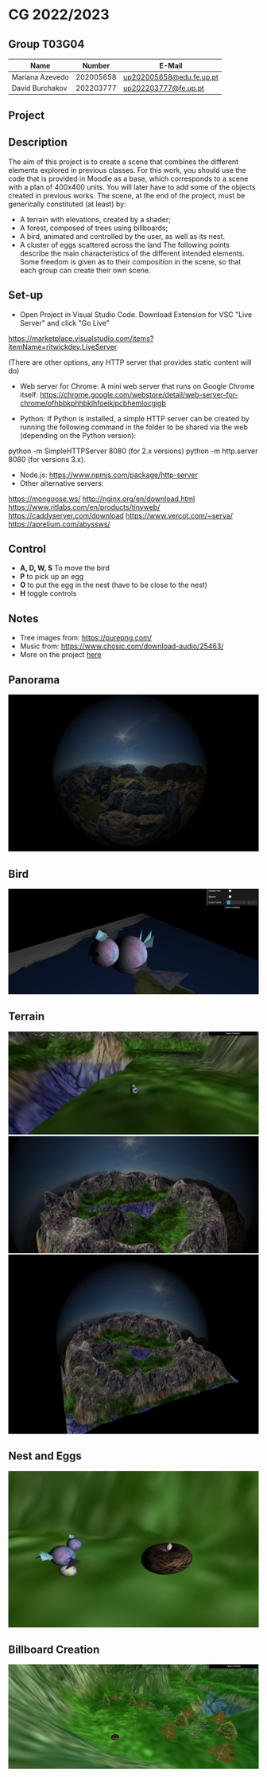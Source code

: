 
# CG 2022/2023

## Group T03G04

| Name             | Number    | E-Mail             |
| ---------------- | --------- | ------------------ |
| Mariana Azevedo  | 202005658 | up202005658@edu.fe.up.pt                |
| David Burchakov  | 202203777 | up202203777@fe.up.pt                |


## Project

## Description
The aim of this project is to create a scene that combines the different elements explored in previous
classes. For this work, you should use the code that is provided in Moodle as a base, which
corresponds to a scene with a plan of 400x400 units. You will later have to add some of the objects
created in previous works.
The scene, at the end of the project, must be generically constituted (at least) by:

- A terrain with elevations, created by a shader;
- A forest, composed of trees using billboards;
- A bird, animated and controlled by the user, as well as its nest.
- A cluster of eggs scattered across the land
The following points describe the main characteristics of the different intended elements. Some
freedom is given as to their composition in the scene, so that each group can create their own
scene.

## Set-up

* Open Project in Visual Studio Code.
Download Extension for VSC "Live Server" and click "Go Live"

https://marketplace.visualstudio.com/items?itemName=ritwickdey.LiveServer


(There are other options, any HTTP server that provides static content will do)


* Web server for Chrome: A mini web server that runs on Google Chrome itself:
https://chrome.google.com/webstore/detail/web-server-for-chrome/ofhbbkphhbklhfoeikjpcbhemlocgigb   

* Python: If Python is installed, a simple HTTP server can be created by running the following command in the folder to be shared via the web (depending on the Python version):

python -m SimpleHTTPServer 8080 (for 2.x versions)
python -m http.server 8080 (for versions 3.x).

* Node.js: https://www.npmjs.com/package/http-server 
* Other alternative servers: 

https://mongoose.ws/
http://nginx.org/en/download.html 
https://www.ritlabs.com/en/products/tinyweb/
https://caddyserver.com/download 
https://www.vercot.com/~serva/ 
https://aprelium.com/abyssws/ 

## Control

- **A, D, W, S**
To move the bird
- **P** to pick up an egg
- **O** to put the egg in the nest (have to be close to the nest)
- **H** toggle controls



## Notes
 - Tree images from: https://purepng.com/
 - Music from: https://www.chosic.com/download-audio/25463/
 - More on the project [here](Projeto-2023_en.pdf)
   
## Panorama

![panorama1](project/screenshots/project-t03g04-1.png)

## Bird
![bird](project/screenshots/project-t03g04-2.png)

## Terrain

![terrain1](project/screenshots/project-t03g04-3.png)
![terrain2](project/screenshots/project-t03g04-3(2).png)
![terrain3](project/screenshots/project-t03g04-3(3).png)


## Nest and Eggs

![nest-eggs](project/screenshots/project-t03g04-4.png)

## Billboard Creation

![trees](project/screenshots/project-t03g04-5.png)

